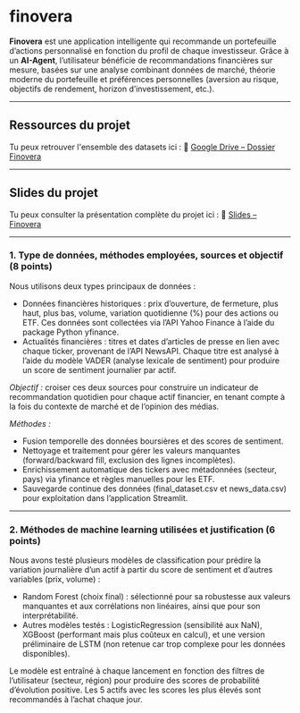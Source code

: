 # finovera

**Finovera** est une application intelligente qui recommande un portefeuille d’actions personnalisé en fonction du profil de chaque investisseur.
Grâce à un **AI-Agent**, l’utilisateur bénéficie de recommandations financières sur mesure, basées sur une analyse combinant données de marché, théorie moderne du portefeuille et préférences personnelles (aversion au risque, objectifs de rendement, horizon d’investissement, etc.).

---

## Ressources du projet

Tu peux retrouver l'ensemble des datasets ici :
📁 [Google Drive – Dossier Finovera](https://drive.google.com/drive/u/0/folders/1PNcL4oUCxw4gNcUsCxsghxd8MGpYGiTq)

---

## Slides du projet

Tu peux consulter la présentation complète du projet ici :
📑 [Slides – Finovera](https://www.canva.com/design/DAGm9bup1tc/rjDPjCaAjYsNOY5MUVb70A/view?utm_content=DAGm9bup1tc&utm_campaign=designshare&utm_medium=link2&utm_source=uniquelinks&utlId=hccc8e010cd)

---

### 1. Type de données, méthodes employées, sources et objectif (8 points)

Nous utilisons deux types principaux de données :
- Données financières historiques : prix d’ouverture, de fermeture, plus haut, plus bas, volume, variation quotidienne (%) pour des actions ou ETF. Ces données sont collectées via l’API Yahoo Finance à l’aide du package Python yfinance.
- Actualités financières : titres et dates d’articles de presse en lien avec chaque ticker, provenant de l’API NewsAPI. Chaque titre est analysé à l’aide du modèle VADER (analyse lexicale de sentiment) pour produire un score de sentiment journalier par actif.

*Objectif :* croiser ces deux sources pour construire un indicateur de recommandation quotidien pour chaque actif financier, en tenant compte à la fois du contexte de marché et de l’opinion des médias.

*Méthodes :*
- Fusion temporelle des données boursières et des scores de sentiment.
- Nettoyage et traitement pour gérer les valeurs manquantes (forward/backward fill, exclusion des lignes incomplètes).
- Enrichissement automatique des tickers avec métadonnées (secteur, pays) via yfinance et règles manuelles pour les ETF.
- Sauvegarde continue des données (final_dataset.csv et news_data.csv) pour exploitation dans l’application Streamlit.

---

### 2. Méthodes de machine learning utilisées et justification (6 points)

Nous avons testé plusieurs modèles de classification pour prédire la variation journalière d’un actif à partir du score de sentiment et d’autres variables (prix, volume) :
- Random Forest (choix final) : sélectionné pour sa robustesse aux valeurs manquantes et aux corrélations non linéaires, ainsi que pour son interprétabilité.
- Autres modèles testés : LogisticRegression (sensibilité aux NaN), XGBoost (performant mais plus coûteux en calcul), et une version préliminaire de LSTM (non retenue car trop complexe pour les données disponibles).

Le modèle est entraîné à chaque lancement en fonction des filtres de l’utilisateur (secteur, région) pour produire des scores de probabilité d’évolution positive. Les 5 actifs avec les scores les plus élevés sont recommandés à l’achat chaque jour.
